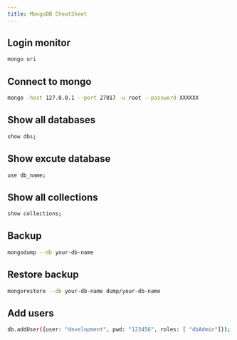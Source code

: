 ```yaml
---
title: MongoDB CheatSheet
---
```


## Login monitor

```bash
mongo uri
```

## Connect to mongo

```bash
mongo -host 127.0.0.1 --port 27017 -u root --password XXXXXX
```

## Show all databases

```bash
show dbs;
```

## Show excute database

```bash
use db_name;
```

## Show all collections

```bash
show collections;
```

## Backup

```bash
mongodump --db your-db-name
```

## Restore backup

```bash
mongorestore --db your-db-name dump/your-db-name
```

## Add users

```bash
db.addUser({user: "development", pwd: "123456", roles: [ "dbAdmin"]});
```
